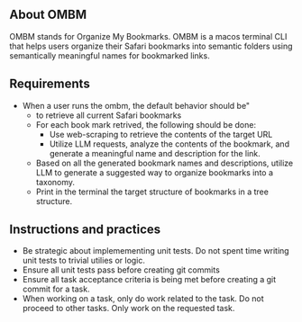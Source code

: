 ## About OMBM

OMBM stands for Organize My Bookmarks.  OMBM is a macos terminal CLI that helps users organize their Safari bookmarks into semantic folders using semantically meaningful names for bookmarked links.

## Requirements

* When a user runs the ombm, the default behavior should be"
    *  to retrieve all current Safari bookmarks
    *  For each book mark retrived, the following should be done:
        * Use web-scraping to retrieve the contents of the target URL
        * Utilize LLM requests, analyze the contents of the bookmark, and generate a meaningful name and description for the link.
    *  Based on all the generated bookmark names and descriptions, utilize LLM to generate a suggested way to organize bookmarks into a taxonomy.
    *  Print in the terminal the target structure of bookmarks in a tree structure.


## Instructions and practices

* Be strategic about implemementing unit tests.  Do not spent time writing unit tests to trivial utilies or logic.
* Ensure all unit tests pass before creating git commits
* Ensure all task acceptance criteria is being met before creating a git commit for a task.
* When working on a task, only do work related to the task.  Do not proceed to other tasks.  Only work on the requested task.